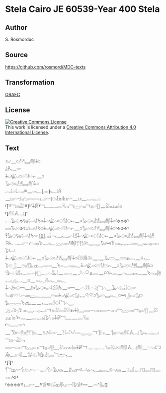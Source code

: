 # Stela Cairo JE 60539-Year 400 Stela

## Author

S. Rosmorduc

## Source

https://github.com/rosmord/MDC-texts

## Transformation

[ORAEC](https://oraec.github.io/)

## License

<a rel="license" href="http://creativecommons.org/licenses/by/4.0/"><img alt="Creative Commons License" style="border-width:0" src="https://i.creativecommons.org/l/by/4.0/88x31.png" /></a><br />This work is licensed under a <a rel="license" href="http://creativecommons.org/licenses/by/4.0/">Creative Commons Attribution 4.0 International License</a>.

## Text

𓃫𓈖𓍹𓁚𓁩𓈘𓄟𓋴𓇓𓍺<br>
𓏙𓋹𓆑𓎟<br>
𓇓𓏏𓆤𓏏𓍹𓇳𓄊𓁦𓇳𓍉𓈖𓍺<br>
𓅭𓇳𓍹𓁚𓁩𓈘𓄟𓋴𓇓𓍺<br>
𓂋𓏙𓏏𓇋𓂋𓊪𓏉𓈖𓏏𓆑[𓁹]𓆑𓏙𓋹<br>
𓈖𓂓𓏤𓎡𓃫𓆇𓏤𓏌𓏏𓇯𓂞𓎡𓊢𓇳𓏤𓄤𓁷𓏤𓌞𓂓𓏤𓎡𓈖𓂓𓏤𓈖𓂋𓊪𓂝<br>
⸢[⸣⸢𓄓𓊖𓏤𓅷⸣⸢]⸣⸢𓇓𓏞⸣𓄓𓊃𓊃𓐛𓄛𓏥𓄓𓈉𓏏𓏤𓏤𓏤𓄓𓐍𓏏𓊀𓈖𓅷𓏤𓏤𓃭𓌙𓊖<br>
⸢[𓁣𓇋𓇋𓀻𓐙𓊤]⸣<br>
𓇯𓅃𓇳⯑𓃒𓂡𓁦𓌸𓍺𓇓𓏏𓆤𓏏𓍹𓇳𓄊𓁦𓇳𓍉𓈖𓍺𓅭𓇳𓍹𓁚𓁩𓈘𓄟𓋴𓇓𓍺⸢⯑⯑⯑⸣<br>
𓇯𓅃𓇳⯑𓃒𓂡𓁦𓌸𓍺𓇓𓏏𓆤𓏏𓍹𓇳𓄊𓁦𓇳𓍉𓈖𓍺𓅭𓇳𓍹𓁚𓁩𓈘𓄟𓋴𓇓𓍺⸢⯑⯑⯑⸣<br>
𓋹𓅃𓇳𓃒𓂡𓁦𓌸𓎟𓉳𓏥𓏇𓏏𓆑𓏤𓆑𓊪𓏏𓎛𓁯𓇓𓏏𓆤𓏏𓍹𓇳𓄊𓁦𓇳𓍉𓈖𓍺𓅭𓇳𓍹𓁚𓁩𓈘𓄟𓋴𓇓𓍺𓏙𓋹<br>
𓅒𓐛𓂝𓎡𓆎𓏏𓊖𓅱𓂝𓆑𓈉𓏏𓏤𓏤𓏤𓁚𓄟𓋴𓊹𓊹𓊹𓍅𓇾𓇾𓅃𓋞𓄊𓆳𓏏𓏤𓏤𓏤𓉻𓂝𓏛𓈖𓆱𓐍𓏏𓏥𓅱𓂡<br>
𓇓𓏏𓆤𓏏𓍹𓇳𓄊𓁦𓇳𓍉𓈖𓍺𓅭𓇳𓍹𓁚𓁩𓈘𓄟𓋴𓇓𓍺𓇋𓍘𓇋𓇋𓀛𓍅𓇾𓇾𓅓𓏠𓈖𓏌𓏌𓏌𓁷𓏤𓂋𓈖𓍶𓆑<br>
𓅱𓇳𓃀𓈖𓇳𓏤𓀭𓅓𓏤𓁷𓂋𓏏𓇯𓈖𓌸𓏏𓂋𓏏𓏤𓏤𓏤𓆑𓇓𓏏𓆤𓏏𓍹𓇳𓄊𓁦𓇳𓍉𓈖𓍺𓅭𓇳𓍹𓁚𓁩𓈘𓄟𓋴𓇓𓍺<br>
𓎗𓅱𓏛𓍛𓀯𓆑𓁹𓏏𓊢𓉸𓉻𓏛𓅓𓇋𓈖𓂋𓊌𓈖𓌳𓏏𓎶𓁷𓏤𓂋𓈖𓍶𓅨𓂋𓈖𓏏𓆑𓏥𓆑𓈖𓌸𓏏𓏥𓋴𓊢𓂝𓂻𓂋𓈖𓍶𓈖𓏏𓆑𓀭𓏏𓆑𓏤𓏤𓏤𓆑<br>
𓇓𓏏𓀲𓍹𓇳𓏠𓈖𓁦𓍺𓅭𓇳𓍹𓊪𓏏𓎛𓁣𓇋𓇋𓌸𓈖𓍺𓏠𓈖𓏛𓎝𓎛𓏛𓋔𓆓𓏏𓇾𓄿𓏏𓇳𓏤𓏇𓇋𓇳𓏤𓎟<br>
𓆳𓏏𓊗𓍢𓍢𓍢𓍢𓇹𓏤𓏤𓏤𓏤𓈙𓈖𓈖𓈖𓇳𓏤𓏤𓏤𓏤𓇓𓏏𓆤𓏏𓍹𓃩𓉻𓄇𓄇𓍺𓅭𓇳𓈘𓏤𓆑𓍹𓋞𓃀𓏏𓏭𓃩𓍺𓅊𓈀𓈀𓌸𓃹𓈖𓈖𓆑𓂋𓎛𓇳𓎛𓆓𓏏𓇾<br>
𓂻𓏏𓅱𓊪𓅱𓁹𓈖𓂋𓊪𓂝𓄓𓊖𓏤𓅷𓏏𓏤𓅷𓋽𓁷𓏤𓇓𓋀𓈖𓇯𓌒𓏏𓏥𓇯𓌒𓏏𓏥𓄓𓈉𓏏𓏤𓏤𓏤𓄓𓐍𓏏𓊀𓈖𓅷𓃭𓌙𓊖𓅨𓂋𓈖𓐛𓂝𓍑𓅱𓌙𓏥𓇓𓏞𓄓𓊃𓊃𓐛𓄛𓏤𓏤𓏤<br>
⸢𓌫𓐛𓎱⸣𓈖𓃝𓎟𓊽𓊖𓊽𓍛𓊹𓁶𓊪𓈖𓃫𓌨𓎱𓈖𓇅𓇋𓏏𓇋𓄋𓏏𓏏𓇾𓇾𓄓𓊹𓍛𓏥𓈖𓊹𓏤𓏤𓏤𓎟𓏤𓏤𓏤𓁣𓇋𓇋𓀻𓐙𓊤𓅭𓏤𓂋𓊪𓂝𓄓𓊖𓏏𓏤𓅷𓏏𓏤<br>
𓇯𓌒𓏏𓏥𓄓𓈉𓏏𓏥𓄓𓐍𓏏𓊀𓈖𓅷𓏤𓃭𓏤𓌙𓊖𓇓𓏞𓄓𓊃𓊃𓐛𓄛𓏤𓏤𓏤𓅮𓇳𓏤𓄟𓋴𓋴𓀻𓐙𓊤𓄟𓋴𓈖𓎟𓏏𓉐𓏤𓇗𓂝𓏏𓇋𓇋𓈖𓅮𓇳𓏤𓍘𓇋𓅱𓁐𓊤𓐙𓆓𓂧𓆑<br>
⸢[𓇋]⸣𓐩𓆓𓁷𓏤𓎡𓃩𓆇𓏤𓏌𓏏𓇯𓉻𓄇𓏏𓅓𓊞𓈖𓁨𓏤𓏤𓏤𓀒𓂡𓐍𓏏𓆑𓏤𓏤𓏤𓐛𓄂𓏏𓏤𓊞𓈖𓇳𓏤𓀭𓉻𓉔𓐛𓉔𓐛𓏏𓏥⸢⯑⸣<br>
⸢⯑⯑⯑⯑⸣⸢𓂞𓎡𓈖⸣⸢𓀀⸣𓊢𓇳𓏤𓄤𓁷𓏤𓌞𓋴𓂓𓏤𓎡𓇋𓅱𓀀⸢𓏠𓈖𓏛⸣𓅓[]<br>
<br>
